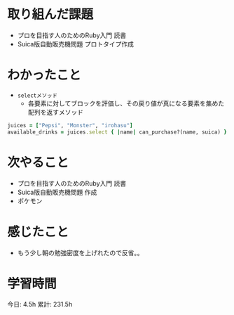 # 取り組んだ課題 
+ プロを目指す人のためのRuby入門 読書 
+ Suica版自動販売機問題 プロトタイプ作成
# わかったこと   
+ `selectメソッド`
    + 各要素に対してブロックを評価し、その戻り値が真になる要素を集めた配列を返すメソッド
```rb
juices = ["Pepsi", "Monster", "irohasu"]
available_drinks = juices.select { |name| can_purchase?(name, suica) }
```
# 次やること
+ プロを目指す人のためのRuby入門 読書 
+ Suica版自動販売機問題 作成
+ ポケモン
# 感じたこと
+ もう少し朝の勉強密度を上げれたので反省。。
# 学習時間  
今日: 4.5h 
累計: 231.5h 

